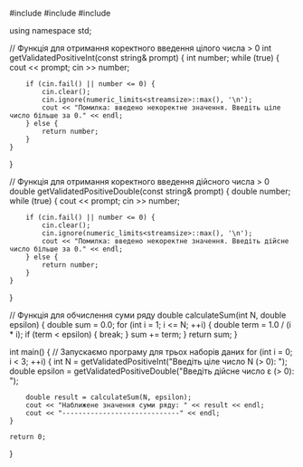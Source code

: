 #include <iostream>
#include <limits>
#include <cmath>

using namespace std;

// Функція для отримання коректного введення цілого числа > 0
int getValidatedPositiveInt(const string& prompt) {
    int number;
    while (true) {
        cout << prompt;
        cin >> number;
        
        if (cin.fail() || number <= 0) {
            cin.clear();
            cin.ignore(numeric_limits<streamsize>::max(), '\n');
            cout << "Помилка: введено некоректне значення. Введіть ціле число більше за 0." << endl;
        } else {
            return number;
        }
    }
}

// Функція для отримання коректного введення дійсного числа > 0
double getValidatedPositiveDouble(const string& prompt) {
    double number;
    while (true) {
        cout << prompt;
        cin >> number;
        
        if (cin.fail() || number <= 0) {
            cin.clear();
            cin.ignore(numeric_limits<streamsize>::max(), '\n');
            cout << "Помилка: введено некоректне значення. Введіть дійсне число більше за 0." << endl;
        } else {
            return number;
        }
    }
}

// Функція для обчислення суми ряду
double calculateSum(int N, double epsilon) {
    double sum = 0.0;
    for (int i = 1; i <= N; ++i) {
        double term = 1.0 / (i * i);
        if (term < epsilon) {
            break;
        }
        sum += term;
    }
    return sum;
}

int main() {
    // Запускаємо програму для трьох наборів даних
    for (int i = 0; i < 3; ++i) {
        int N = getValidatedPositiveInt("Введіть ціле число N (> 0): ");
        double epsilon = getValidatedPositiveDouble("Введіть дійсне число ε (> 0): ");
        
        double result = calculateSum(N, epsilon);
        cout << "Наближене значення суми ряду: " << result << endl;
        cout << "-----------------------------" << endl;
    }
    
    return 0;
}
